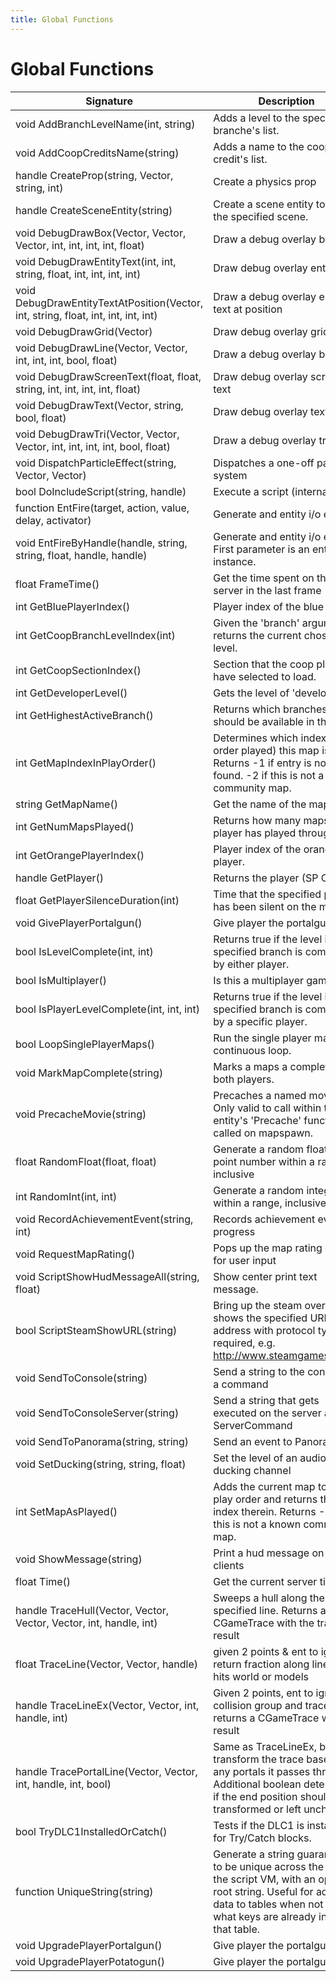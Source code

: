 ```yaml
---
title: Global Functions
---
```


# Global Functions

|Signature|Description|
|---|---|
| void AddBranchLevelName(int, string)|Adds a level to the specified branche's list.|
| void AddCoopCreditsName(string)|Adds a name to the coop credit's list.|
| handle CreateProp(string, Vector, string, int)|Create a physics prop|
| handle CreateSceneEntity(string)|Create a scene entity to play the specified scene.|
| void DebugDrawBox(Vector, Vector, Vector, int, int, int, int, float)|Draw a debug overlay box|
| void DebugDrawEntityText(int, int, string, float, int, int, int, int)|Draw debug overlay entity text|
| void DebugDrawEntityTextAtPosition(Vector, int, string, float, int, int, int, int)|Draw a debug overlay entity text at position|
| void DebugDrawGrid(Vector)|Draw debug overlay grid|
| void DebugDrawLine(Vector, Vector, int, int, int, bool, float)|Draw a debug overlay box|
| void DebugDrawScreenText(float, float, string, int, int, int, int, float)|Draw debug overlay screen text|
| void DebugDrawText(Vector, string, bool, float)|Draw debug overlay text|
| void DebugDrawTri(Vector, Vector, Vector, int, int, int, int, bool, float)|Draw a debug overlay triangle|
| void DispatchParticleEffect(string, Vector, Vector)|Dispatches a one-off particle system|
| bool DoIncludeScript(string, handle)|Execute a script (internal)|
| function EntFire(target, action, value, delay, activator)|Generate and entity i/o event|
| void EntFireByHandle(handle, string, string, float, handle, handle)|Generate and entity i/o event. First parameter is an entity instance.|
| float FrameTime()|Get the time spent on the server in the last frame|
| int GetBluePlayerIndex()|Player index of the blue player.|
| int GetCoopBranchLevelIndex(int)|Given the 'branch' argument, returns the current chosen level.|
| int GetCoopSectionIndex()|Section that the coop players have selected to load.|
| int GetDeveloperLevel()|Gets the level of 'developer'|
| int GetHighestActiveBranch()|Returns which branches should be available in the hub.|
| int GetMapIndexInPlayOrder()|Determines which index (by order played) this map is. Returns -1 if entry is not found. -2 if this is not a known community map.|
| string GetMapName()|Get the name of the map.|
| int GetNumMapsPlayed()|Returns how many maps the player has played through.|
| int GetOrangePlayerIndex()|Player index of the orange player.|
| handle GetPlayer()|Returns the player (SP Only).|
| float GetPlayerSilenceDuration(int)|Time that the specified player has been silent on the mic.|
| void GivePlayerPortalgun()|Give player the portalgun.|
| bool IsLevelComplete(int, int)|Returns true if the level in the specified branch is completed by either player.|
| bool IsMultiplayer()|Is this a multiplayer game?|
| bool IsPlayerLevelComplete(int, int, int)|Returns true if the level in the specified branch is completed by a specific player.|
| bool LoopSinglePlayerMaps()|Run the single player maps in a continuous loop.|
| void MarkMapComplete(string)|Marks a maps a complete for both players.|
| void PrecacheMovie(string)|Precaches a named movie. Only valid to call within the entity's 'Precache' function called on mapspawn.|
| float RandomFloat(float, float)|Generate a random floating point number within a range, inclusive|
| int RandomInt(int, int)|Generate a random integer within a range, inclusive|
| void RecordAchievementEvent(string, int)|Records achievement event or progress|
| void RequestMapRating()|Pops up the map rating dialog for user input|
| void ScriptShowHudMessageAll(string, float)|Show center print text message.|
| bool ScriptSteamShowURL(string)|Bring up the steam overlay and shows the specified URL.  (Full address with protocol type is required, e.g. http://www.steamgames.com/)|
| void SendToConsole(string)|Send a string to the console as a command|
| void SendToConsoleServer(string)|Send a string that gets executed on the server as a ServerCommand|
| void SendToPanorama(string, string)|Send an event to Panorama|
| void SetDucking(string, string, float)|Set the level of an audio ducking channel|
| int SetMapAsPlayed()|Adds the current map to the play order and returns the new index therein. Returns -2 if this is not a known community map.|
| void ShowMessage(string)|Print a hud message on all clients|
| float Time()|Get the current server time|
| handle TraceHull(Vector, Vector, Vector, Vector, int, handle, int)|Sweeps a hull along the specified line. Returns a CGameTrace with the trace result|
| float TraceLine(Vector, Vector, handle)|given 2 points & ent to ignore, return fraction along line that hits world or models|
| handle TraceLineEx(Vector, Vector, int, handle, int)|Given 2 points, ent to ignore, collision group and trace mask, returns a CGameTrace with the result|
| handle TracePortalLine(Vector, Vector, int, handle, int, bool)|Same as TraceLineEx, but will transform the trace based on any portals it passes through. Additional boolean determines if the end position should be transformed or left unchanged.|
| bool TryDLC1InstalledOrCatch()|Tests if the DLC1 is installed for Try/Catch blocks.|
| function UniqueString(string)|Generate a string guaranteed to be unique across the life of the script VM, with an optional root string. Useful for adding data to tables when not sure what keys are already in use in that table.|
| void UpgradePlayerPortalgun()|Give player the portalgun.|
| void UpgradePlayerPotatogun()|Give player the portalgun.|
